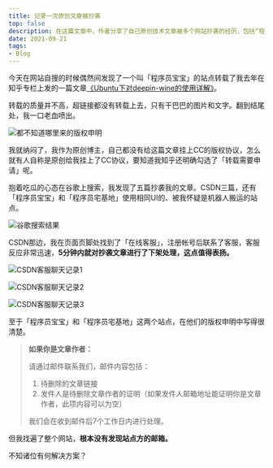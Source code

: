 ```yaml
---
title: 记录一次原创文章被抄袭
top: false
description: 在这篇文章中，作者分享了自己原创技术文章被多个网站抄袭的经历，包括“程序员宝宝”、“程序员宅基地”以及CSDN上的多个侵权转载。文章不仅揭露了抄袭者擅自添加虚假版权声明的行为，还详细记录了作者通过联系平台客服成功维权的具体过程。作者肯定了CSDN快速处理侵权投诉的效率，但也指出了某些网站根本无法找到有效投诉渠道的困境。如果你也是内容创作者，或关心原创版权保护，这篇文章将为你提供真实的一手维权经验与反思。
date: 2021-09-21
tags:
- Blog
---
```


今天在网站自搜的时候偶然间发现了一个叫「程序员宝宝」的站点转载了我去年在知乎专栏上发的一篇文章[《Ubuntu下对deepin-wine的使用详解》](https://zhuanlan.zhihu.com/p/141107518)。

转载的质量并不高，超链接都没有转载上去，只有干巴巴的图片和文字。翻到结尾处，我一口老血喷出。

 ![都不知道哪里来的版权申明](https://static.031130.xyz/uploads/2024/08/12/62f3cacc1ff3f.webp)

我就纳闷了，我作为原创博主，自己都没有给这篇文章挂上CC的版权协议，怎么就有人自称是原创给我挂上了CC协议，要知道我知乎还明确勾选了「转载需要申请」呢。

抱着吃瓜的心态在谷歌上搜索，我发现了五篇抄袭我的文章。CSDN三篇，还有「程序员宝宝」和「程序员宅基地」使用相同UI的、被我怀疑是机器人搬运的站点。

![谷歌搜索结果](https://static.031130.xyz/uploads/2024/08/12/62f3cad01576d.webp)

CSDN那边，我在页面页脚处找到了「在线客服」，注册帐号后联系了客服，客服反应非常迅速，**5分钟内就对抄袭文章进行了下架处理，这点值得表扬。**

![CSDN客服聊天记录1](https://static.031130.xyz/uploads/2024/08/12/62f3cad3ceaa6.webp)

![CSDN客服聊天记录2](https://static.031130.xyz/uploads/2024/08/12/62f3cad833827.webp)

![CSDN客服聊天记录3](https://static.031130.xyz/uploads/2024/08/12/62f3cadacac4d.webp)

至于「程序员宝宝」和「程序员宅基地」这两个站点，在他们的版权申明中写得很清楚。

> **如果你是文章作者：**
>
> 请通过邮件联系我们，邮件内容包括：
>
> 1. 待删除的文章链接
> 2. 发件人是待删除文章作者的证明（如果发件人邮箱地址能证明你是文章作者，此项内容可以为空）
>
> 我们会在收到邮件后7个工作日内进行处理。

但我找遍了整个网站，**根本没有发现站点方的邮箱。**

不知诸位有何解决方案？
